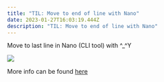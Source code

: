 ```yaml
---
title: "TIL: Move to end of line with Nano"
date: 2023-01-27T16:03:19.444Z
description: "TIL: Move to end of line with Nano"
---
```

M﻿ove to last line in Nano (CLI tool) with ^_^Y

![](/img/screenshot-2021-06-07-at-14.29.26.png)

More info can be found [here](https://monovm.com/post/35/how-to-move-end-of-line-in-nano)